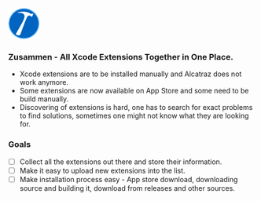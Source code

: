 ![Logo](https://raw.githubusercontent.com/insanoid/Zusammen/master/Zusammen/Assets.xcassets/AppIcon.appiconset/Icon_32x32%402x.png)
### Zusammen - All Xcode Extensions Together in One Place.

- Xcode extensions are to be installed manually and Alcatraz does not work anymore.
- Some extensions are now available on App Store and some need to be build manually.
- Discovering of extensions is hard, one has to search for exact problems to find solutions, sometimes one might not know what they are looking for.

### Goals

- [ ] Collect all the extensions out there and store their information.
- [ ] Make it easy to upload new extensions into the list.
- [ ] Make installation process easy - App store download, downloading source and building it, download from releases and other sources.
